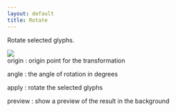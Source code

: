 ```yaml
---
layout: default
title: Rotate
---
```


Rotate selected glyphs.

<div class='container'>

<div class='screenshot'>
  <img src='/images/glyphs/rotate.png' />
</div>

<div class='captions' markdown='1'>
origin
: origin point for the transformation

angle
: the angle of rotation in degrees

apply
: rotate the selected glyphs

preview
: show a preview of the result in the background
</div>

</div>
